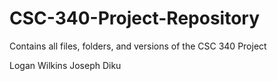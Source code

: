 # CSC-340-Project-Repository
Contains all files, folders, and versions of the CSC 340 Project

Logan Wilkins
Joseph Diku